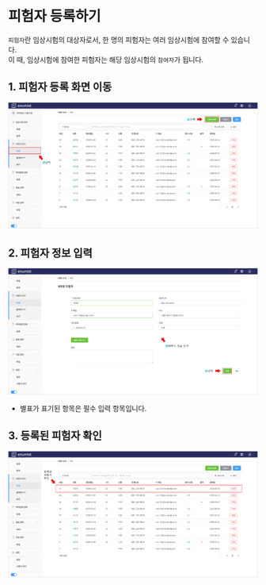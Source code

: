 # 피험자 등록하기

`피험자`란 임상시험의 대상자로서, 한 명의 피험자는 여러 임상시험에 참여할 수 있습니다.  
이 때, 임상시험에 참여한 피험자는 해당 임상시험의 `참여자`가 됩니다.

## 1. 피험자 등록 화면 이동

![subject-create-1](../img/subject-create-1.png)

## 2. 피험자 정보 입력

![subject-create-2](../img/subject-create-2.png)

- 별표가 표기된 항목은 필수 입력 항목입니다.

## 3. 등록된 피험자 확인

![subject-create-3](../img/subject-create-3.png)